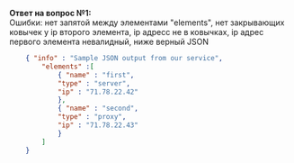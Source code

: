 **Ответ на вопрос №1:**  
Ошибки: нет запятой между элементами "elements", нет закрывающих ковычек у ip второго элемента, ip адресс не в ковычках, ip адрес первого элемента невалидный, ниже верный JSON
```json
    { "info" : "Sample JSON output from our service",
        "elements" :[
            { "name" : "first",
            "type" : "server",
            "ip" : "71.78.22.42" 
            },
            { "name" : "second",
            "type" : "proxy",
            "ip" : "71.78.22.43"
            }
        ]
    }
```